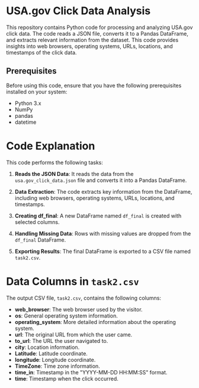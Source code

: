# USA.gov Click Data Analysis

This repository contains Python code for processing and analyzing USA.gov click data. The code reads a JSON file, converts it to a Pandas DataFrame, and extracts relevant information from the dataset. This code provides insights into web browsers, operating systems, URLs, locations, and timestamps of the click data.

## Prerequisites

Before using this code, ensure that you have the following prerequisites installed on your system:

- Python 3.x
- NumPy
- pandas
- datetime



# Code Explanation

This code performs the following tasks:

1. **Reads the JSON Data**: It reads the data from the `usa.gov_click_data.json` file and converts it into a Pandas DataFrame.

2. **Data Extraction**: The code extracts key information from the DataFrame, including web browsers, operating systems, URLs, locations, and timestamps.

3. **Creating df_final**: A new DataFrame named `df_final` is created with selected columns.

4. **Handling Missing Data**: Rows with missing values are dropped from the `df_final` DataFrame.

5. **Exporting Results**: The final DataFrame is exported to a CSV file named `task2.csv`.

# Data Columns in `task2.csv`

The output CSV file, `task2.csv`, contains the following columns:

- **web_browser**: The web browser used by the visitor.
- **os**: General operating system information.
- **operating_system**: More detailed information about the operating system.
- **url**: The original URL from which the user came.
- **to_url**: The URL the user navigated to.
- **city**: Location information.
- **Latitude**: Latitude coordinate.
- **longitude**: Longitude coordinate.
- **TimeZone**: Time zone information.
- **time_in**: Timestamp in the "YYYY-MM-DD HH:MM:SS" format.
- **time**: Timestamp when the click occurred.




